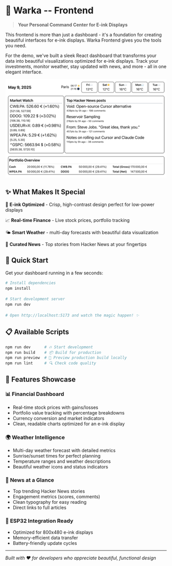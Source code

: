 # 🚀 Warka -- Frontend

> **Your Personal Command Center for E-ink Displays**

This frontend is more than just a dashboard - it's a foundation for creating beautiful interfaces for e-ink displays.
Warka Frontend gives you the tools you need.

For the demo, we've built a sleek React dashboard that transforms your data into beautiful visualizations optimized for e-ink displays.
Track your investments, monitor weather, stay updated with news, and more - all in one elegant interface.

![WarkaDashboard](warka_frontend.jpg)

## ✨ What Makes It Special

🎯 **E-ink Optimized** - Crisp, high-contrast design perfect for low-power displays

📈 **Real-time Finance** - Live stock prices, portfolio tracking

🌤️ **Smart Weather** - multi-day forecasts with beautiful data visualization

📰 **Curated News** - Top stories from Hacker News at your fingertips

## 🚀 Quick Start

Get your dashboard running in a few seconds:

```bash
# Install dependencies
npm install

# Start development server
npm run dev

# Open http://localhost:5173 and watch the magic happen! ✨
```

## 📋 Available Scripts

```bash
npm run dev      # 🔥 Start development
npm run build    # 📦 Build for production
npm run preview  # 👀 Preview production build locally
npm run lint     # 🔍 Check code quality
```

## 🎨 Features Showcase

### 📊 **Financial Dashboard**
- Real-time stock prices with gains/losses
- Portfolio value tracking with percentage breakdowns
- Currency conversion and market indicators
- Clean, readable charts optimized for an e-ink display

### 🌍 **Weather Intelligence**
- Multi-day weather forecast with detailed metrics
- Sunrise/sunset times for perfect planning
- Temperature ranges and weather descriptions
- Beautiful weather icons and status indicators

### 📰 **News at a Glance**
- Top trending Hacker News stories
- Engagement metrics (scores, comments)
- Clean typography for easy reading
- Direct links to full articles

### 🔌 **ESP32 Integration Ready**
- Optimized for 800x480 e-ink displays
- Memory-efficient data transfer
- Battery-friendly update cycles

---

*Built with ❤️ for developers who appreciate beautiful, functional design*
